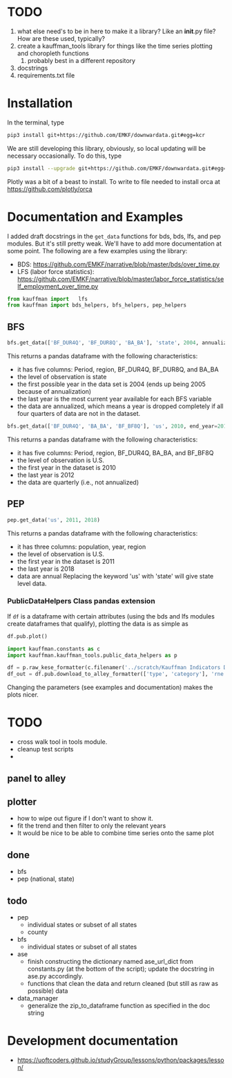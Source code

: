 # TODO
1. what else need's to be in here to make it a library? Like an __init__.py file? How are these used, typically?
2. create a kauffman_tools library for things like the time series plotting and choropleth functions
    1. probably best in a different repository
3. docstrings
4. requirements.txt file


# Installation
In the terminal, type
```bash
pip3 install git+https://github.com/EMKF/downwardata.git#egg=kcr
```
We are still developing this library, obviously, so local updating will be necessary occasionally. To do this, type
```bash
pip3 install --upgrade git+https://github.com/EMKF/downwardata.git#egg=kcr
```

Plotly was a bit of a beast to install. To write to file needed to install orca at https://github.com/plotly/orca


# Documentation and Examples
I added draft docstrings in the ```get_data``` functions for bds, bds, lfs, and pep modules.
But it's still pretty weak. We'll have to add more documentation at some point. 
The following are a few examples using the library: 
* BDS: https://github.com/EMKF/narrative/blob/master/bds/over_time.py
* LFS (labor force statistics): https://github.com/EMKF/narrative/blob/master/labor_force_statistics/self_employment_over_time.py

```python
from kauffman import   lfs
from kauffman import bds_helpers, bfs_helpers, pep_helpers
```
## BFS
```python
bfs.get_data(['BF_DUR4Q', 'BF_DUR8Q', 'BA_BA'], 'state', 2004, annualize=True)
```
This returns a pandas dataframe with the following characteristics:
* it has five columns: Period, region, BF_DUR4Q, BF_DUR8Q, and BA_BA
* the level of observation is state
* the first possible year in the data set is 2004 (ends up being 2005 because of annualization)
* the last year is the most current year available for each BFS variable
* the data are annualized, which means a year is dropped completely if all four quarters of data are not in the dataset. 

```python
bfs.get_data(['BF_DUR4Q', 'BA_BA', 'BF_BF8Q'], 'us', 2010, end_year=2012, annualize=False)
```
This returns a pandas dataframe with the following characteristics:
* it has five columns: Period, region, BF_DUR4Q, BA_BA, and BF_BF8Q
* the level of observation is U.S.
* the first year in the dataset is 2010
* the last year is 2012
* the data are quarterly (i.e., not annualized) 

## PEP
```python
pep.get_data('us', 2011, 2018)
```
This returns a pandas dataframe with the following characteristics:
* it has three columns: population, year, region
* the level of observation is U.S.
* the first year in the dataset is 2011
* the last year is 2018
* data are annual
Replacing the keyword 'us' with 'state' will give state level data. 


### PublicDataHelpers Class pandas extension
If ```df``` is a dataframe with certain attributes (using the bds and lfs modules create dataframes that qualify), 
plotting the data is as simple as  
```python
df.pub.plot()
```

```python
import kauffman.constants as c
import kauffman.kauffman_tools.public_data_helpers as p

df = p.raw_kese_formatter(c.filenamer('../scratch/Kauffman Indicators Data State 1996_2019_v3.xlsx'), c.filenamer('../scratch/Kauffman Indicators Data National 1996_2019_v3.xlsx'))
df_out = df.pub.download_to_alley_formatter(['type', 'category'], 'rne')

```
Changing the parameters (see examples and documentation) makes the plots nicer.


# TODO
* cross walk tool in tools module. 
* cleanup test scripts
* 


## panel to alley

## plotter
* how to wipe out figure if I don't want to show it.
* fit the trend and then filter to only the relevant years
* It would be nice to be able to combine time series onto the same plot

## done
* bfs
* pep (national, state)

## todo
* pep
    * individual states or subset of all states
    * county
* bfs
    * individual states or subset of all states
* ase
    * finish constructing the dictionary named ase_url_dict from constants.py (at the bottom of the script); update the docstring in ase.py accordingly.
    * functions that clean the data and return cleaned (but still as raw as possible) data
* data_manager
    * generalize the zip_to_dataframe function as specified in the doc string
   
# Development documentation
* https://uoftcoders.github.io/studyGroup/lessons/python/packages/lesson/